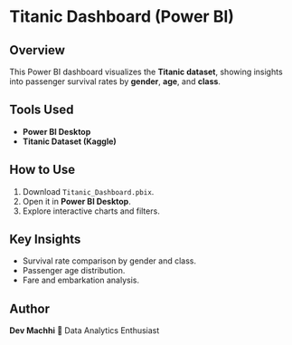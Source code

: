 # Titanic Dashboard (Power BI)

##  Overview

This Power BI dashboard visualizes the **Titanic dataset**, showing insights into passenger survival rates by **gender**, **age**, and **class**.

##  Tools Used

* **Power BI Desktop**
* **Titanic Dataset (Kaggle)**

##  How to Use

1. Download `Titanic_Dashboard.pbix`.
2. Open it in **Power BI Desktop**.
3. Explore interactive charts and filters.

##  Key Insights

* Survival rate comparison by gender and class.
* Passenger age distribution.
* Fare and embarkation analysis.

##  Author

**Dev Machhi**
📍 Data Analytics Enthusiast

